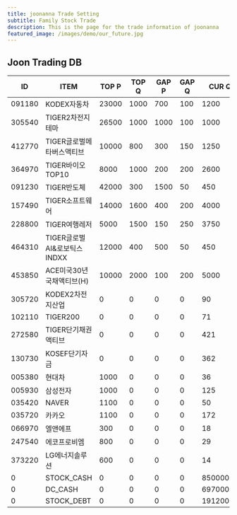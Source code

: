 ```yaml
---
title: joonanna Trade Setting
subtitle: Family Stock Trade
description: This is the page for the trade information of joonanna
featured_image: /images/demo/our_future.jpg
---
```


## Joon Trading DB

|ID|ITEM |TOP P|TOP Q|GAP P|GAP Q|CUR Q|
|--|-----|--|--|--|--|--|
|091180|KODEX자동차|23000|1000|700|100|1200|
|305540|TIGER2차전지테마|26500|1000|1000|100|1000|
|412770|TIGER글로벌메타버스액티브|10000|800|300|150|1250| 
|364970|TIGER바이오TOP10|8000|1000|200|200|2600|
|091230|TIGER반도체|42000|300|1500|50|450|
|157490|TIGER소프트웨어|14000|1600|400|200|4000|
|228800|TIGER여행레저|5000|1500|150|250|3750|
|464310|TIGER글로벌AI&로보틱스INDXX|12000|400|500|50|450|
|453850|ACE미국30년국채액티브(H)|10000|2000|100|200|5000|
|305720|KODEX2차전지산업|0|0|0|0|90|
|102110|TIGER200|0|0|0|0|71|
|272580|TIGER단기채권액티브|0|0|0|0|421|
|130730|KOSEF단기자금|0|0|0|0|362|
|005380|현대차|1000|0|0|0|36|
|005930|삼성전자|1000|0|0|0|125|
|035420|NAVER|1100|0|0|0|50|
|035720|카카오|1100|0|0|0|172|
|066970|엘앤에프|300|0|0|0|18|
|247540|에코프로비엠|800|0|0|0|29|
|373220|LG에너지솔루션|600|0|0|0|14|
|0|STOCK_CASH|0|0|0|0|850000|
|0|DC_CASH|0|0|0|0|6970000|
|0|STOCK_DEBT|0|0|0|0|19120000|
